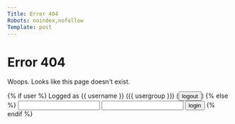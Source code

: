 ```yaml
---
Title: Error 404
Robots: noindex,nofollow
Template: post
---
```


Error 404
=========

Woops. Looks like this page doesn't exist.

<form method="post" action="">
{% if user %}
    Logged as {{ username }} ({{ usergroup }})
    (<input type="submit" name="logout" value="logout" />)
{% else %}
    <input type="text" name="login" />
    <input type="password" name="pass" />
    <input type="submit" value="login" />
{% endif %}
</form>
